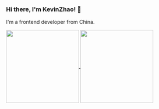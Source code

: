 ### Hi there, I'm KevinZhao! 👋

I'm a frontend developer from China.


<a href="https://github.com/kevinzhao2233" target="_blank">
<img height="200" align="center" src="https://github-readme-stats.vercel.app/api?username=kevinzhao2233&count_private=true&theme=default" />
</a>

<a href="https://github.com/kevinzhao2233" target="_blank">
<img height="200" align="center" src="https://github-readme-stats-one-mu-82.vercel.app/api/top-langs/?username=kevinzhao2233&layout=compact&langs_count=8&bg_color=ffffff#gh-light-mode-only" />
</a>


